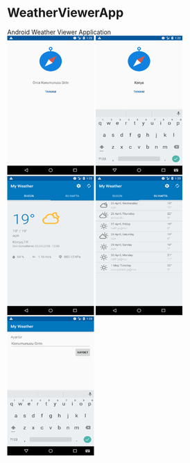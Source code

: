 # WeatherViewerApp
Android Weather Viewer Application
<br />
<img src="1.png" height="320" width="200" />
<img src="2.png" height="320" width="200" />
<img src="3.png" height="320" width="200" />
<img src="4.png" height="320" width="200" />
<img src="5.png" height="320" width="200" />
